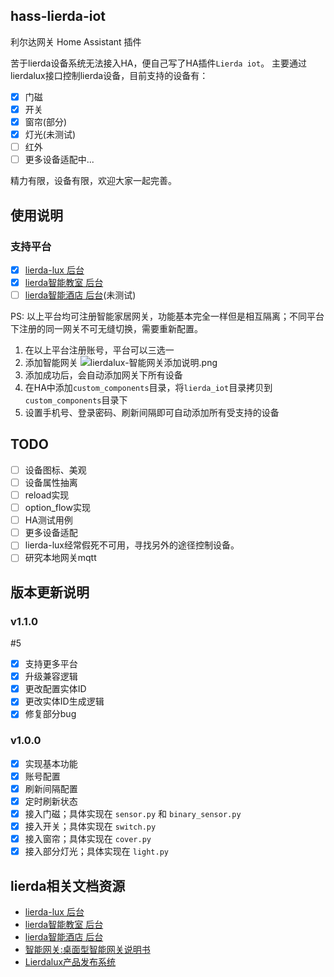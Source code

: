 ## hass-lierda-iot

利尔达网关 Home Assistant 插件

苦于lierda设备系统无法接入HA，便自己写了HA插件`Lierda iot`。
主要通过lierdalux接口控制lierda设备，目前支持的设备有：

- [x] 门磁
- [x] 开关
- [x] 窗帘(部分)
- [x] 灯光(未测试)
- [ ] 红外
- [ ] 更多设备适配中...

精力有限，设备有限，欢迎大家一起完善。

## 使用说明

### 支持平台

- [x] [lierda-lux 后台](https://www.lierdalux.cn)
- [x] [lierda智能教室 后台](https://lsd.lierdalux.cn)
- [ ] [lierda智能酒店 后台](https://hotel.lierdalux.cn)(未测试)

PS: 以上平台均可注册智能家居网关，功能基本完全一样但是相互隔离；不同平台下注册的同一网关不可无缝切换，需要重新配置。

1. 在以上平台注册账号，平台可以三选一
2. 添加智能网关
   ![lierdalux-智能网关添加说明.png](./assets/img/lierdalux-智能网关添加说明.png)
3. 添加成功后，会自动添加网关下所有设备
4. 在HA中添加`custom_components`目录，将`lierda_iot`目录拷贝到`custom_components`目录下
5. 设置手机号、登录密码、刷新间隔即可自动添加所有受支持的设备

## TODO

- [ ] 设备图标、美观
- [ ] 设备属性抽离
- [ ] reload实现
- [ ] option_flow实现
- [ ] HA测试用例
- [ ] 更多设备适配
- [ ] lierda-lux经常假死不可用，寻找另外的途径控制设备。
- [ ] 研究本地网关mqtt

## 版本更新说明

### v1.1.0

#5

- [x] 支持更多平台
- [x] 升级兼容逻辑
- [x] 更改配置实体ID
- [x] 更改实体ID生成逻辑
- [x] 修复部分bug

### v1.0.0

- [x] 实现基本功能
- [x] 账号配置
- [x] 刷新间隔配置
- [x] 定时刷新状态
- [x] 接入门磁；具体实现在 `sensor.py` 和 `binary_sensor.py`
- [x] 接入开关；具体实现在 `switch.py`
- [x] 接入窗帘；具体实现在 `cover.py`
- [x] 接入部分灯光；具体实现在 `light.py`

## lierda相关文档资源

- [lierda-lux 后台](https://www.lierdalux.cn)
- [lierda智能教室 后台](https://lsd.lierdalux.cn)
- [lierda智能酒店 后台](https://hotel.lierdalux.cn)
- [智能网关:桌面型智能网关说明书](http://n2n.lierdalux.cn:8083/lib/exe/fetch.php?media=%E6%99%BA%E8%83%BD%E7%BD%91%E5%85%B3:%E6%A1%8C%E9%9D%A2%E5%9E%8B%E6%99%BA%E8%83%BD%E7%BD%91%E5%85%B3%E8%AF%B4%E6%98%8E%E4%B9%A6.pdf)
- [Lierdalux产品发布系统](http://n2n.lierdalux.cn:8083/doku.php)
